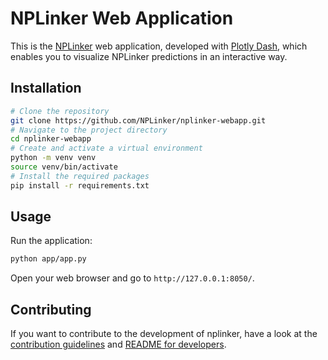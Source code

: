 # NPLinker Web Application

This is the [NPLinker](https://github.com/NPLinker/nplinker/tree/dev) web application, developed with [Plotly Dash](https://dash.plotly.com/), which enables you to visualize NPLinker predictions in an interactive way.

## Installation
   
```bash
# Clone the repository
git clone https://github.com/NPLinker/nplinker-webapp.git
# Navigate to the project directory
cd nplinker-webapp
# Create and activate a virtual environment
python -m venv venv
source venv/bin/activate
# Install the required packages
pip install -r requirements.txt
```

## Usage 

Run the application:

```bash
python app/app.py
```

Open your web browser and go to `http://127.0.0.1:8050/`.

## Contributing

If you want to contribute to the development of nplinker, have a look at the [contribution guidelines](CONTRIBUTING.md) and [README for developers](README.dev.md). 
